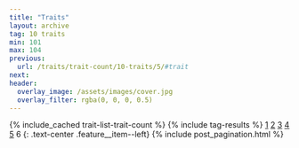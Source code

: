 ```yaml
---
title: "Traits"
layout: archive
tag: 10 traits
min: 101
max: 104
previous:
  url: /traits/trait-count/10-traits/5/#trait
next:
header:
  overlay_image: /assets/images/cover.jpg
  overlay_filter: rgba(0, 0, 0, 0.5)
---
```

{% include_cached trait-list-trait-count %}
{% include tag-results %}
[1](/traits/trait-count/10-traits/1/#trait) [2](/traits/trait-count/10-traits/2/#trait) [3](/traits/trait-count/10-traits/3/#trait) [4](/traits/trait-count/10-traits/4/#trait) [5](/traits/trait-count/10-traits/5/#trait) 6 
{: .text-center .feature__item--left}
{% include post_pagination.html %}
